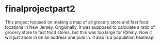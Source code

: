 # finalprojectpart2

This project focused on making a map of all grocery store and fast food locations in New Jersey. Origionally, it was supposed to calculate a ratio of grocery store to fast food stores, but this was too large for RShiny. Now it will just zoom in on an address one puts in. It also is a population heatmap! 

